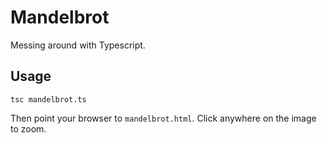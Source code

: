# Mandelbrot

Messing around with Typescript.

## Usage

```
tsc mandelbrot.ts
```

Then point your browser to `mandelbrot.html`. Click anywhere on the image to zoom.
